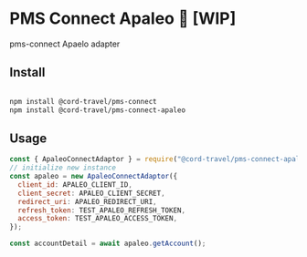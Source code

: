 # PMS Connect Apaleo 🦁 [WIP]

pms-connect Apaelo adapter

## Install

```bash

npm install @cord-travel/pms-connect
npm install @cord-travel/pms-connect-apaleo

```

## Usage

```javascript
const { ApaleoConnectAdaptor } = require("@cord-travel/pms-connect-apaleo");
// initialize new instance
const apaleo = new ApaleoConnectAdaptor({
  client_id: APALEO_CLIENT_ID,
  client_secret: APALEO_CLIENT_SECRET,
  redirect_uri: APALEO_REDIRECT_URI,
  refresh_token: TEST_APALEO_REFRESH_TOKEN,
  access_token: TEST_APALEO_ACCESS_TOKEN,
});

const accountDetail = await apaleo.getAccount();
```
